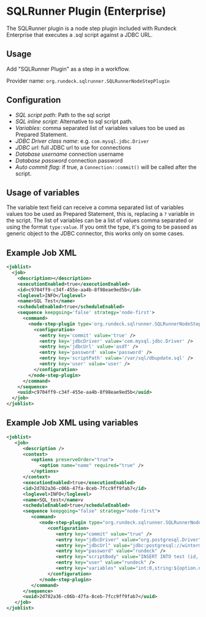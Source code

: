 # SQLRunner Plugin (Enterprise)

The SQLRunner plugin is a node step plugin included with Rundeck Enterprise that executes a .sql script against a JDBC URL.

## Usage

Add "SQLRunner Plugin" as a step in a workflow.

Provider name: `org.rundeck.sqlrunner.SQLRunnerNodeStepPlugin`

## Configuration

- _SQL script path_: Path to the sql script
- _SQL inline script_: Alternative to sql script path.
- _Variables_: comma separated list of variables values too be used as Prepared Statement.
- _JDBC Driver class name_: e.g. `com.mysql.jdbc.Driver`
- _JDBC url_: full JDBC url to use for connections
- _Database username_ connection username
- _Database password_ connection password
- _Auto commit flag_: if true, a `Connection::commit()` will be called after the script.

## Usage of variables

The variable text field can receive a comma separated list of variables values too be used as Prepared Statement, this is, replacing a `?` variable in the script.
The list of variables  can be a list of values comma separated or using the format `type:value`.
If you omit the type, it's going to be passed as generic object to the JDBC connector, this works only on some cases.
## Example Job XML

```xml
<joblist>
  <job>
    <description></description>
    <executionEnabled>true</executionEnabled>
    <id>c9704ff9-c34f-455e-aa4b-8f98eae9ed5b</id>
    <loglevel>INFO</loglevel>
    <name>SQL Test</name>
    <scheduleEnabled>true</scheduleEnabled>
    <sequence keepgoing='false' strategy='node-first'>
      <command>
        <node-step-plugin type='org.rundeck.sqlrunner.SQLRunnerNodeStepPlugin'>
          <configuration>
            <entry key='commit' value='true' />
            <entry key='jdbcDriver' value='com.mysql.jdbc.Driver' />
            <entry key='jdbcUrl' value='asdf' />
            <entry key='password' value='password' />
            <entry key='scriptPath' value='/var/sql/dbupdate.sql' />
            <entry key='user' value='user' />
          </configuration>
        </node-step-plugin>
      </command>
    </sequence>
    <uuid>c9704ff9-c34f-455e-aa4b-8f98eae9ed5b</uuid>
  </job>
</joblist>
```

## Example Job XML using variables

```xml
<joblist>
   <job>
      <description />
      <context>
         <options preserveOrder="true">
            <option name="name" required="true" />
         </options>
      </context>
      <executionEnabled>true</executionEnabled>
      <id>2d782a36-c06b-47fa-8ceb-7fcc9ff9fab7</id>
      <loglevel>INFO</loglevel>
      <name>SQL_test</name>v
      <scheduleEnabled>true</scheduleEnabled>
      <sequence keepgoing="false" strategy="node-first">
         <command>
            <node-step-plugin type="org.rundeck.sqlrunner.SQLRunnerNodeStepPlugin">
               <configuration>
                  <entry key="commit" value="true" />
                  <entry key="jdbcDriver" value="org.postgresql.Driver" />
                  <entry key="jdbcUrl" value="jdbc:postgresql://wintermute/rundeck" />
                  <entry key="password" value="rundeck" />
                  <entry key="scriptBody" value="INSERT INTO test (id, version, args, date) VALUES(0, ?, ?, now());" />
                  <entry key="user" value="rundeck" />
                  <entry key="variables" value="int:0,string:${option.name}" />
               </configuration>
            </node-step-plugin>
         </command>
      </sequence>
      <uuid>2d782a36-c06b-47fa-8ceb-7fcc9ff9fab7</uuid>
   </job>
</joblist>
```